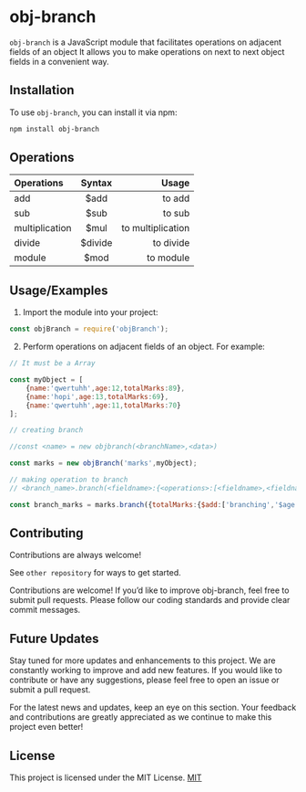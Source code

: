 # obj-branch

`obj-branch` is a JavaScript module that facilitates operations on adjacent fields of an object It allows you to make operations on next to next object fields in a convenient way.

## Installation

To use `obj-branch`, you can install it via npm:

```bash
npm install obj-branch
```

## Operations

| Operations     | Syntax |             Usage |
| :------------- | :-----: | ----------------: |
| add            |  $add  |            to add |
| sub            |  $sub  |            to sub |
| multiplication |  $mul  | to multiplication |
| divide         | $divide |         to divide |
| module         |  $mod  |         to module |

## Usage/Examples

1. Import the module into your project:

```javascript
const objBranch = require('objBranch');
```

2. Perform operations on adjacent fields of an object. For example:

```javascript
// It must be a Array

const myObject = [
    {name:'qwertuhh',age:12,totalMarks:89},
    {name:'hopi',age:13,totalMarks:69},
    {name:'qwertuhh',age:11,totalMarks:70}
];

// creating branch

//const <name> = new objbranch(<branchName>,<data>)

const marks = new objBranch('marks',myObject);

// making operation to branch
// <branch_name>.branch(<fieldname>:{<operations>:[<fieldname>,<fieldname>]});

const branch_marks = marks.branch({totalMarks:{$add:['branching','$age']}})
```

## Contributing

Contributions are always welcome!

See `other repository` for ways to get started.

Contributions are welcome! If you’d like to improve obj-branch, feel free to submit pull requests. Please follow our coding standards and provide clear commit messages.

## Future Updates

Stay tuned for more updates and enhancements to this project. We are constantly working to improve and add new features. If you would like to contribute or have any suggestions, please feel free to open an issue or submit a pull request.

For the latest news and updates, keep an eye on this section. Your feedback and contributions are greatly appreciated as we continue to make this project even better!

## License

This project is licensed under the MIT License.
[MIT](LICENSE)
